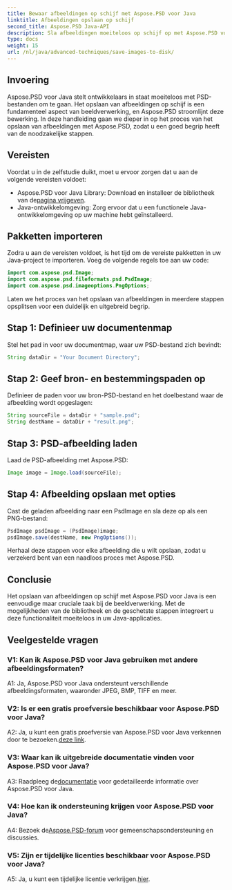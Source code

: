 ```yaml
---
title: Bewaar afbeeldingen op schijf met Aspose.PSD voor Java
linktitle: Afbeeldingen opslaan op schijf
second_title: Aspose.PSD Java-API
description: Sla afbeeldingen moeiteloos op schijf op met Aspose.PSD voor Java. Een krachtige Java-bibliotheek voor manipulatie van PSD-bestanden.
type: docs
weight: 15
url: /nl/java/advanced-techniques/save-images-to-disk/
---
```

## Invoering

Aspose.PSD voor Java stelt ontwikkelaars in staat moeiteloos met PSD-bestanden om te gaan. Het opslaan van afbeeldingen op schijf is een fundamenteel aspect van beeldverwerking, en Aspose.PSD stroomlijnt deze bewerking. In deze handleiding gaan we dieper in op het proces van het opslaan van afbeeldingen met Aspose.PSD, zodat u een goed begrip heeft van de noodzakelijke stappen.

## Vereisten

Voordat u in de zelfstudie duikt, moet u ervoor zorgen dat u aan de volgende vereisten voldoet:

-  Aspose.PSD voor Java Library: Download en installeer de bibliotheek van de[pagina vrijgeven](https://releases.aspose.com/psd/java/).
- Java-ontwikkelomgeving: Zorg ervoor dat u een functionele Java-ontwikkelomgeving op uw machine hebt geïnstalleerd.

## Pakketten importeren

Zodra u aan de vereisten voldoet, is het tijd om de vereiste pakketten in uw Java-project te importeren. Voeg de volgende regels toe aan uw code:

```java
import com.aspose.psd.Image;
import com.aspose.psd.fileformats.psd.PsdImage;
import com.aspose.psd.imageoptions.PngOptions;
```

Laten we het proces van het opslaan van afbeeldingen in meerdere stappen opsplitsen voor een duidelijk en uitgebreid begrip.

## Stap 1: Definieer uw documentenmap

Stel het pad in voor uw documentmap, waar uw PSD-bestand zich bevindt:

```java
String dataDir = "Your Document Directory";
```

## Stap 2: Geef bron- en bestemmingspaden op

Definieer de paden voor uw bron-PSD-bestand en het doelbestand waar de afbeelding wordt opgeslagen:

```java
String sourceFile = dataDir + "sample.psd";
String destName = dataDir + "result.png";
```

## Stap 3: PSD-afbeelding laden

Laad de PSD-afbeelding met Aspose.PSD:

```java
Image image = Image.load(sourceFile);
```

## Stap 4: Afbeelding opslaan met opties

Cast de geladen afbeelding naar een PsdImage en sla deze op als een PNG-bestand:

```java
PsdImage psdImage = (PsdImage)image;
psdImage.save(destName, new PngOptions());
```

Herhaal deze stappen voor elke afbeelding die u wilt opslaan, zodat u verzekerd bent van een naadloos proces met Aspose.PSD.

## Conclusie

Het opslaan van afbeeldingen op schijf met Aspose.PSD voor Java is een eenvoudige maar cruciale taak bij de beeldverwerking. Met de mogelijkheden van de bibliotheek en de geschetste stappen integreert u deze functionaliteit moeiteloos in uw Java-applicaties.

## Veelgestelde vragen

### V1: Kan ik Aspose.PSD voor Java gebruiken met andere afbeeldingsformaten?

A1: Ja, Aspose.PSD voor Java ondersteunt verschillende afbeeldingsformaten, waaronder JPEG, BMP, TIFF en meer.

### V2: Is er een gratis proefversie beschikbaar voor Aspose.PSD voor Java?

 A2: Ja, u kunt een gratis proefversie van Aspose.PSD voor Java verkennen door te bezoeken.[deze link](https://releases.aspose.com/).

### V3: Waar kan ik uitgebreide documentatie vinden voor Aspose.PSD voor Java?

 A3: Raadpleeg de[documentatie](https://reference.aspose.com/psd/java/) voor gedetailleerde informatie over Aspose.PSD voor Java.

### V4: Hoe kan ik ondersteuning krijgen voor Aspose.PSD voor Java?

 A4: Bezoek de[Aspose.PSD-forum](https://forum.aspose.com/c/psd/34) voor gemeenschapsondersteuning en discussies.

### V5: Zijn er tijdelijke licenties beschikbaar voor Aspose.PSD voor Java?

 A5: Ja, u kunt een tijdelijke licentie verkrijgen.[hier](https://purchase.aspose.com/temporary-license/).